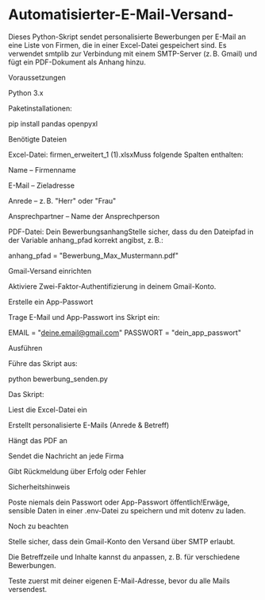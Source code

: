# Automatisierter-E-Mail-Versand-

Dieses Python-Skript sendet personalisierte Bewerbungen per E-Mail an eine Liste von Firmen, die in einer Excel-Datei gespeichert sind. Es verwendet smtplib zur Verbindung mit einem SMTP-Server (z. B. Gmail) und fügt ein PDF-Dokument als Anhang hinzu.

Voraussetzungen

Python 3.x

Paketinstallationen:

pip install pandas openpyxl

Benötigte Dateien

Excel-Datei: firmen_erweitert_1 (1).xlsxMuss folgende Spalten enthalten:

Name – Firmenname

E-Mail – Zieladresse

Anrede – z. B. "Herr" oder "Frau"

Ansprechpartner – Name der Ansprechperson

PDF-Datei: Dein BewerbungsanhangStelle sicher, dass du den Dateipfad in der Variable anhang_pfad korrekt angibst, z. B.:

anhang_pfad = "Bewerbung_Max_Mustermann.pdf"

Gmail-Versand einrichten

Aktiviere Zwei-Faktor-Authentifizierung in deinem Gmail-Konto.

Erstelle ein App-Passwort

Trage E-Mail und App-Passwort ins Skript ein:

EMAIL = "deine.email@gmail.com"
PASSWORT = "dein_app_passwort"

Ausführen

Führe das Skript aus:

python bewerbung_senden.py

Das Skript:

Liest die Excel-Datei ein

Erstellt personalisierte E-Mails (Anrede & Betreff)

Hängt das PDF an

Sendet die Nachricht an jede Firma

Gibt Rückmeldung über Erfolg oder Fehler

Sicherheitshinweis

Poste niemals dein Passwort oder App-Passwort öffentlich!Erwäge, sensible Daten in einer .env-Datei zu speichern und mit dotenv zu laden.

Noch zu beachten

Stelle sicher, dass dein Gmail-Konto den Versand über SMTP erlaubt.

Die Betreffzeile und Inhalte kannst du anpassen, z. B. für verschiedene Bewerbungen.

Teste zuerst mit deiner eigenen E-Mail-Adresse, bevor du alle Mails versendest.

